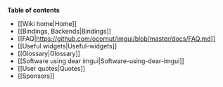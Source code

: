 **Table of contents**

- [[Wiki home|Home]]
- [[Bindings, Backends|Bindings]]
- [[FAQ|https://github.com/ocornut/imgui/blob/master/docs/FAQ.md]]
- [[Useful widgets|Useful-widgets]]
- [[Glossary|Glossary]]
- [[Software using dear imgui|Software-using-dear-imgui]]
- [[User quotes|Quotes]]
- [[Sponsors]]